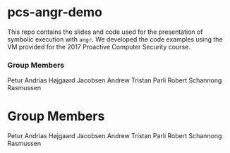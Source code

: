 # pcs-angr-demo
This repo contains the slides and code used for the presentation of symbolic execution with `angr`. We developed the code examples using the VM provided for the 2017 Proactive Computer Security course.

### Group Members
Petur Andrias Højgaard Jacobsen
Andrew Tristan Parli
Robert Schannong Rasmussen

Group Members
=============
Petur Andrias Højgaard Jacobsen
Andrew Tristan Parli
Robert Schannong Rasmussen
